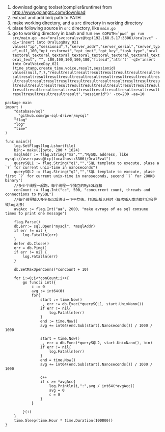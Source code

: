 1. download golang toolset(compiler&runtime) from http://www.golangtc.com/download
1. extract and add bin\ path to PATH
1. make working directory, and a `src` directory in working directory
1. plase following source in `src` directory, like `main.go`
1. go to working directory in bash and run ``env GOPATH=`pwd` go run src/main.go -ma="oralsvc:oralsvc@tcp(192.168.5.17:3306)/oralsvc" -q1='insert into OralLogDay_021 values("ip","sessionid",?,"server_addr","server_serial","server_type",null,100,"opt_resformat","opt_imei","opt_key","task_type","oral_textoral_textoral_textoral_textoral_textoral_textoral_textoral_textoral_text", "", 100,100,100,100,100,"fileid","attr")' -q2='insert into OralVoiceDay_021 (time_stamp,create_time,voice,result,sessionid) values(null,?,?,"resultresultresultresultresultresultresultresultresultresultresultresultresultresultresultresultresultresultresultresultresultresultresultresultresultresultresultresultresultresultresultresultresultresultresultresultresultresultresultresultresultresultresultresultresultresultresultresultresultresultresultresultresultresultresultresultresultresult","sessionid")' -cc=200 -aa=10``

```golang
package main
import (
	"database/sql"
	_ "github.com/go-sql-driver/mysql"
	"flag"
	"log"
	"time"
)

func main(){
	log.SetFlags(log.Lshortfile)
	bin:= make([]byte, 200 * 1024)
	msqlAddr := flag.String("ma","","MySQL address, like mysql://user:pass@tcp(localhost:3306)/OralEval")
	querySQL1 := flag.String("q1","","SQL template to execute, plase a `?` for current unix-time in nanoseconds")
	querySQL2 := flag.String("q2","","SQL template to execute, plase first `?` for current unix-time in nanoseconds, second `?` for 200KB binary")
	//多少个线程一起跑，每个线程一个独立的MySQL连接
	conCount := flag.Int("cc", 500, "concurrent count, threads and connections to MySQL")
	//每个线程插入多少条以后统计一下平均值，打印出插入耗时（每次插入成功都打印会导致log太多）
	avgAcc := flag.Int("aa", 2000, "make avrage of aa sql consume times to print one message")

	flag.Parse()
	db,err:= sql.Open("mysql", *msqlAddr)
	if err != nil {
		log.Fatalln(err)
	}
	defer db.Close()
	err = db.Ping()
	if err != nil {
		log.Fatalln(err)
	}

	db.SetMaxOpenConns(*conCount + 10)

	for i:=0;i<*conCount;i++{
		go func(i int){
			c := 0
			avg := int64(0)
			for{
				start := time.Now()
				_, err := db.Exec(*querySQL1, start.UnixNano())
				if err != nil{
					log.Fatalln(err)
				}
				end := time.Now()
				avg += int64(end.Sub(start).Nanoseconds()) / 1000 / 1000

				start = time.Now()
				_, err = db.Exec(*querySQL2, start.UnixNano(), bin)
				if err != nil{
					log.Fatalln(err)
				}
				end = time.Now()
				avg += int64(end.Sub(start).Nanoseconds()) / 1000 / 1000

				c++
				if c >= *avgAcc{
					log.Println(i,":",avg / int64(*avgAcc))
					avg = 0
					c = 0
				}
			}

		}(i)
	}
	time.Sleep(time.Hour * time.Duration(100000))
}
```
